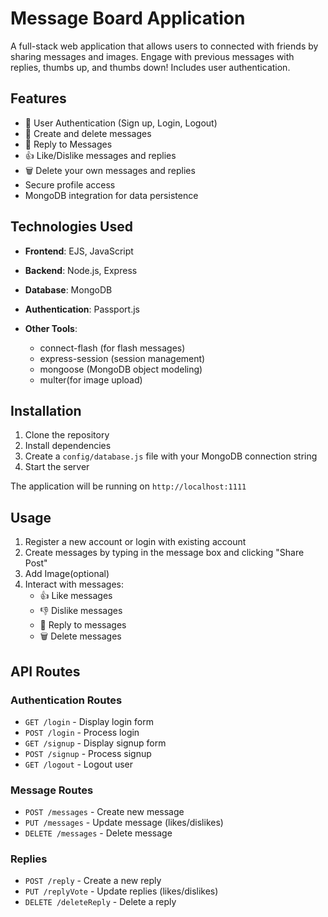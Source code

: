 # Message Board Application

A full-stack web application that allows users to connected with friends by sharing messages and images. Engage with previous messages with replies, thumbs up, and thumbs down! Includes user authentication.

## Features

- 👤  User Authentication (Sign up, Login, Logout)
- 📝 Create and delete messages
- 💬 Reply to Messages
- 👍 Like/Dislike messages and replies
- 🗑️ Delete your own messages and replies
- Secure profile access
- MongoDB integration for data persistence

## Technologies Used

- **Frontend**: EJS, JavaScript
- **Backend**: Node.js, Express
- **Database**: MongoDB
- **Authentication**: Passport.js

- **Other Tools**: 
  - connect-flash (for flash messages)
  - express-session (session management)
  - mongoose (MongoDB object modeling)
  - multer(for image upload)


## Installation

1. Clone the repository
2. Install dependencies
3. Create a `config/database.js` file with your MongoDB connection string
4. Start the server

The application will be running on `http://localhost:1111`

## Usage

1. Register a new account or login with existing account
2. Create messages by typing in the message box and clicking "Share Post"
3. Add Image(optional)
4. Interact with messages:
   - 👍 Like messages
   - 👎 Dislike messages
   - 💬 Reply to messages
   - 🗑️ Delete messages

## API Routes

### Authentication Routes
- `GET /login` - Display login form
- `POST /login` - Process login
- `GET /signup` - Display signup form
- `POST /signup` - Process signup
- `GET /logout` - Logout user

### Message Routes
- `POST /messages` - Create new message
- `PUT /messages` - Update message (likes/dislikes)
- `DELETE /messages` - Delete message

### Replies
- `POST /reply` - Create a new reply
- `PUT /replyVote` - Update replies (likes/dislikes)
- `DELETE /deleteReply` - Delete a reply

